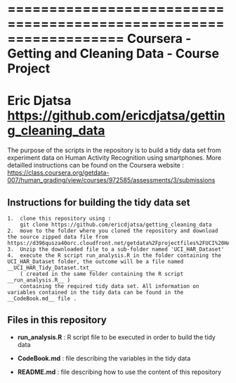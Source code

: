==================================================================
Coursera - Getting and Cleaning Data - Course Project  
==================================================================
Eric Djatsa
https://github.com/ericdjatsa/getting_cleaning_data
==================================================================

The purpose of the scripts in the repository is to build a tidy data set from experiment data on Human Activity Recognition using smartphones.
More detailled instructions can be found on the Coursera website : https://class.coursera.org/getdata-007/human_grading/view/courses/972585/assessments/3/submissions

## Instructions for building the tidy data set ##
   
    1.  clone this repository using :
	    git clone https://github.com/ericdjatsa/getting_cleaning_data 
    2.  move to the folder where you cloned the repository and download the source zipped data file from https://d396qusza40orc.cloudfront.net/getdata%2Fprojectfiles%2FUCI%20HAR%20Dataset.zip 
	3.  Unzip the downloaded file to a sub-folder named 'UCI_HAR_Dataset'
	4.  execute the R script run_analysis.R in the folder containing the UCI_HAR_Dataset folder, the outcome will be a file named __UCI_HAR_Tidy_Dataset.txt__ 
	    ( created in the same folder containing the R script __run_analysis.R__ )
	    containing the required tidy data set. All information on variables contained in the tidy data can be found in the __CodeBook.md__ file .

## Files in this repository ##

*   __run_analysis.R__ : R script file to be executed in order to build the tidy data

*   __CodeBook.md__ : file describing the variables in the tidy data

*   __README.md__   : file describing how to use the content of this repository